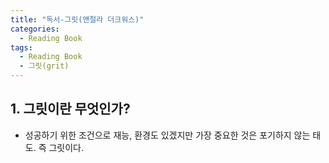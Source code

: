 ```yaml
---
title: "독서-그릿(앤절라 더크워스)"
categories:
  - Reading Book
tags:
  - Reading Book
  - 그릿(grit)
---
```


## 1. 그릿이란 무엇인가? 
- 성공하기 위한 조건으로 재능, 환경도 있겠지만 가장 중요한 것은 포기하지 않는 태도. 즉 그릿이다. 
